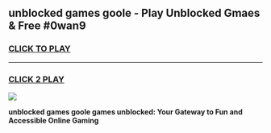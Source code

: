 
## unblocked games goole - Play Unblocked Gmaes & Free #0wan9
<h3>
<a href="https://news.freeplayer.one?title=unblocked_games_goole&ref=03M">CLICK TO PLAY</a></h3>
<hr>

<h3>
<a href="https://news.freeplayer.one?title=unblocked_games_goole&ref=03M">CLICK 2 PLAY</a>
  
</h3>

<a href="https://news.freeplayer.one?title=unblocked_games_goole&ref=03M"><img src="https://clearcache.store/games.png"></a>


**unblocked games goole games unblocked: Your Gateway to Fun and Accessible Online Gaming**
